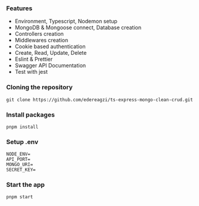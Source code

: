 ### Features

- Environment, Typescript, Nodemon setup
- MongoDB & Mongoose connect, Database creation
- Controllers creation
- Middlewares creation
- Cookie based authentication
- Create, Read, Update, Delete
- Eslint & Prettier
- Swagger API Documentation
- Test with jest

### Cloning the repository

```shell
git clone https://github.com/edereagzi/ts-express-mongo-clean-crud.git
```

### Install packages

```shell
pnpm install
```

### Setup .env

```shell
NODE_ENV=
API_PORT=
MONGO_URI=
SECRET_KEY=
```

### Start the app

```shell
pnpm start
```
